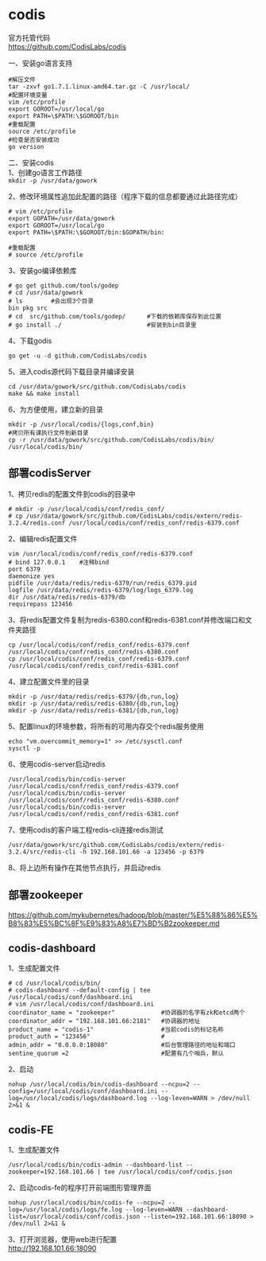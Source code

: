 codis
===
官方托管代码  
https://github.com/CodisLabs/codis  

一、安装go语言支持  
```
#解压文件
tar -zxvf go1.7.1.linux-amd64.tar.gz -C /usr/local/
#配置环境变量
vim /etc/profile
export GOROOT=/usr/local/go
export PATH=\$PATH:\$GOROOT/bin
#重载配置
source /etc/profile
#检查是否安装成功
go version
```  

二、安装codis  
1、创建go语言工作路径  
``` mkdir -p /usr/data/gowork ```  

2、修改环境属性追加此配置的路径（程序下载的信息都要通过此路径完成）  
```
# vim /etc/profile
export GOPATH=/usr/data/gowork
export GOROOT=/usr/local/go
export PATH=\$PATH:\$GOROOT/bin:$GOPATH/bin:

#重载配置
# source /etc/profile
```  

3、安装go编译依赖库  
```
# go get github.com/tools/godep 
# cd /usr/data/gowork
# ls        #会出现3个目录
bin pkg src
# cd  src/github.com/tools/godep/      #下载的依赖库保存到此位置
# go install ./                        #安装到bin目录里
```  

4、下载godis  
```
go get -u -d github.com/CodisLabs/codis
```  

5、进入codis源代码下载目录并编译安装  
```
cd /usr/data/gowork/src/github.com/CodisLabs/codis
make && make install
```  

6、为方便使用，建立新的目录  
```
mkdir -p /usr/local/codis/{logs,conf,bin}
#拷贝所有课执行文件到新目录
cp -r /usr/data/gowork/src/github.com/CodisLabs/codis/bin/ /usr/local/codis/bin/
```  

部署codisServer
---

1、拷贝redis的配置文件到codis的目录中  
```
# mkdir -p /usr/local/codis/conf/redis_conf/
# cp /usr/data/gowork/src/github.com/CodisLabs/codis/extern/redis-3.2.4/redis.conf /usr/local/codis/conf/redis_conf/redis-6379.conf
```  

2、编辑redis配置文件  
```
vim /usr/local/codis/conf/redis_conf/redis-6379.conf
# bind 127.0.0.1    #注释bind
port 6379
daemonize yes
pidfile /usr/data/redis/redis-6379/run/redis_6379.pid
logfile /usr/data/redis/redis-6379/log/logs_6379.log
dir /usr/data/redis/redis-6379/db
requirepass 123456
```  

3、将redis配置文件复制为redis-6380.conf和redis-6381.conf并修改端口和文件夹路径  
```
cp /usr/local/codis/conf/redis_conf/redis-6379.conf /usr/local/codis/conf/redis_conf/redis-6380.conf
cp /usr/local/codis/conf/redis_conf/redis-6379.conf /usr/local/codis/conf/redis_conf/redis-6381.conf
```  

4、建立配置文件里的目录  
```
mkdir -p /usr/data/redis/redis-6379/{db,run,log}
mkdir -p /usr/data/redis/redis-6380/{db,run,log}
mkdir -p /usr/data/redis/redis-6381/{db,run,log}
```  

5、配置linux的环境参数，将所有的可用内存交个redis服务使用  
```
echo "vm.overcommit_memory=1" >> /etc/sysctl.conf
sysctl -p
```  

6、使用codis-server启动redis  
```
/usr/local/codis/bin/codis-server /usr/local/codis/conf/redis_conf/redis-6379.conf
/usr/local/codis/bin/codis-server /usr/local/codis/conf/redis_conf/redis-6380.conf
/usr/local/codis/bin/codis-server /usr/local/codis/conf/redis_conf/redis-6381.conf
```  

7、使用codis的客户端工程redis-cli连接redis测试  
```
/usr/data/gowork/src/github.com/CodisLabs/codis/extern/redis-3.2.4/src/redis-cli -h 192.168.101.66 -a 123456 -p 6379
```  

8、将上边所有操作在其他节点执行，并启动redis  


部署zookeeper
---
https://github.com/mykubernetes/hadoop/blob/master/%E5%88%86%E5%B8%83%E5%BC%8F%E9%83%A8%E7%BD%B2zookeeper.md  


codis-dashboard
---
1、生成配置文件  
```
# cd /usr/local/codis/bin/
# codis-dashboard --default-config | tee /usr/local/codis/conf/dashboard.ini
# vim /usr/local/codis/conf/dashboard.ini
coordinator_name = "zookeeper"             #协调器的名字有zk和etcd两个
coordinator_addr = "192.168.101.66:2181"   #协调器的地址
product_name = "codis-1"                   #当前codis的标记名称
product_auth = "123456"                    #
admin_addr = "0.0.0.0:18080"               #后台管理路径的地址和端口
sentine_quorum =2                          #配置有几个哨兵，默认
```  

2、启动  
```
nohup /usr/local/codis/bin/codis-dashboard --ncpu=2 --config=/usr/local/codis/conf/dashboard.ini --log=/usr/local/codis/logs/dashboard.log --log-leven=WARN > /dev/null 2>&1 &
```  

codis-FE
---

1、生成配置文件  
```
/usr/local/codis/bin/codis-admin --dashboard-list --zookeeper=192.168.101.66 | tee /usr/local/codis/conf/codis.json
```  

2、启动codis-fe的程序打开前端图形管理界面  
```
nohup /usr/local/codis/bin/codis-fe --ncpu=2 --log=/usr/local/codis/logs/fe.log --log-leven=WARN --dashboard-list=/usr/local/codis/conf/codis.json --listen=192.168.101.66:18090 > /dev/null 2>&1 &
```  

3、打开浏览器，使用web进行配置  
http://192.168.101.66:18090  
